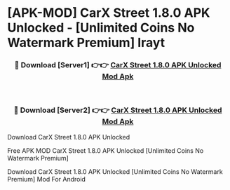 # [APK-MOD] CarX Street 1.8.0 APK Unlocked - [Unlimited Coins No Watermark Premium] lrayt



<div align="center">
<h3>🔴 Download [Server1] 👉👉 <a href="https://momento.my/?title=CarX_Street_1.8.0_APK_Unlocked">CarX Street 1.8.0 APK Unlocked Mod Apk</a></h3><br>

<h3>🔴 Download [Server2] 👉👉 <a href="https://momento.my/?title=CarX_Street_1.8.0_APK_Unlocked">CarX Street 1.8.0 APK Unlocked Mod Apk</a></h3>
</div>



Download CarX Street 1.8.0 APK Unlocked 

Free APK MOD CarX Street 1.8.0 APK Unlocked [Unlimited Coins No Watermark Premium]

Download CarX Street 1.8.0 APK Unlocked [Unlimited Coins No Watermark Premium] Mod For Android
